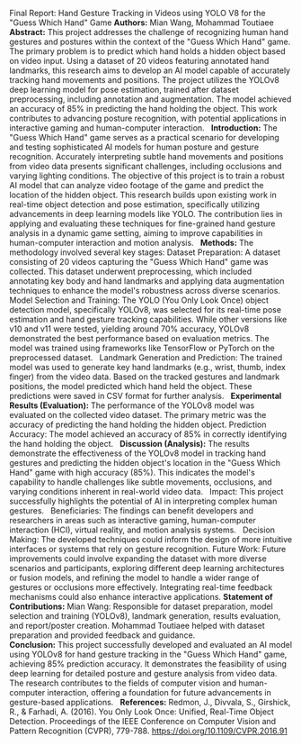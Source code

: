 Final Report: Hand Gesture Tracking in Videos using YOLO V8 for the "Guess Which Hand" Game
**Authors:**
Mian Wang, Mohammad Toutiaee    
**Abstract:**
This project addresses the challenge of recognizing human hand gestures and postures within the context of the "Guess Which Hand" game. The primary problem is to predict which hand holds a hidden object based on video input. Using a dataset of 20 videos featuring annotated hand landmarks, this research aims to develop an AI model capable of accurately tracking hand movements and positions. The project utilizes the YOLOv8 deep learning model for pose estimation, trained after dataset preprocessing, including annotation and augmentation. The model achieved an accuracy of 85% in predicting the hand holding the object. This work contributes to advancing posture recognition, with potential applications in interactive gaming and human-computer interaction.   
**Introduction:**
The "Guess Which Hand" game serves as a practical scenario for developing and testing sophisticated AI models for human posture and gesture recognition. Accurately interpreting subtle hand movements and positions from video data presents significant challenges, including occlusions and varying lighting conditions. The objective of this project is to train a robust AI model that can analyze video footage of the game and predict the location of the hidden object. This research builds upon existing work in real-time object detection and pose estimation, specifically utilizing advancements in deep learning models like YOLO. The contribution lies in applying and evaluating these techniques for fine-grained hand gesture analysis in a dynamic game setting, aiming to improve capabilities in human-computer interaction and motion analysis.   
**Methods:**
The methodology involved several key stages:
Dataset Preparation: A dataset consisting of 20 videos capturing the "Guess Which Hand" game was collected. This dataset underwent preprocessing, which included annotating key body and hand landmarks and applying data augmentation techniques to enhance the model's robustness across diverse scenarios.   
Model Selection and Training: The YOLO (You Only Look Once) object detection model, specifically YOLOv8, was selected for its real-time pose estimation and hand gesture tracking capabilities. While other versions like v10 and v11 were tested, yielding around 70% accuracy, YOLOv8 demonstrated the best performance based on evaluation metrics. The model was trained using frameworks like TensorFlow or PyTorch on the preprocessed dataset.   
Landmark Generation and Prediction: The trained model was used to generate key hand landmarks (e.g., wrist, thumb, index finger) from the video data. Based on the tracked gestures and landmark positions, the model predicted which hand held the object. These predictions were saved in CSV format for further analysis.   
**Experimental Results (Evaluation):**
The performance of the YOLOv8 model was evaluated on the collected video dataset. The primary metric was the accuracy of predicting the hand holding the hidden object.
Prediction Accuracy: The model achieved an accuracy of 85% in correctly identifying the hand holding the object.   
**Discussion (Analysis):**
The results demonstrate the effectiveness of the YOLOv8 model in tracking hand gestures and predicting the hidden object's location in the "Guess Which Hand" game with high accuracy (85%). This indicates the model's capability to handle challenges like subtle movements, occlusions, and varying conditions inherent in real-world video data.   
Impact: This project successfully highlights the potential of AI in interpreting complex human gestures.   
Beneficiaries: The findings can benefit developers and researchers in areas such as interactive gaming, human-computer interaction (HCI), virtual reality, and motion analysis systems.   
Decision Making: The developed techniques could inform the design of more intuitive interfaces or systems that rely on gesture recognition.
Future Work: Future improvements could involve expanding the dataset with more diverse scenarios and participants, exploring different deep learning architectures or fusion models, and refining the model to handle a wider range of gestures or occlusions more effectively. Integrating real-time feedback mechanisms could also enhance interactive applications.
**Statement of Contributions:**
Mian Wang: Responsible for dataset preparation, model selection and training (YOLOv8), landmark generation, results evaluation, and report/poster creation. Mohammad Toutiaee helped with dataset preparation and provided feedback and guidance.  
**Conclusion:**
This project successfully developed and evaluated an AI model using YOLOv8 for hand gesture tracking in the "Guess Which Hand" game, achieving 85% prediction accuracy. It demonstrates the feasibility of using deep learning for detailed posture and gesture analysis from video data. The research contributes to the fields of computer vision and human-computer interaction, offering a foundation for future advancements in gesture-based applications.   
**References:**
Redmon, J., Divvala, S., Girshick, R., & Farhadi, A. (2016). You Only Look Once: Unified, Real-Time Object Detection. Proceedings of the IEEE Conference on Computer Vision and Pattern Recognition (CVPR), 779-788. https://doi.org/10.1109/CVPR.2016.91    
